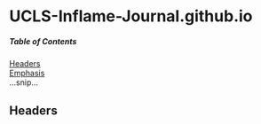 # UCLS-Inflame-Journal.github.io

##### Table of Contents  
[Headers](#headers)  
[Emphasis](#emphasis)  
...snip...    
<a name="headers"/>
## Headers

